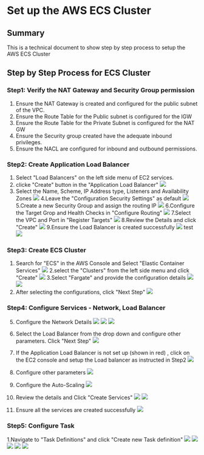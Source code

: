 # Set up the AWS ECS Cluster

## Summary
  This is a technical document to show step by step process to setup the AWS ECS Cluster
  
## Step by Step Process for ECS Cluster

### Step1: Verify the NAT Gateway and Security Group permission

  1. Ensure the NAT Gateway is created and configured for the public subnet of the VPC.
  2. Ensure the Route Table for the Public subnet is configured for the IGW
  3. Ensure the Route Table for the Private Subnet is configured for the NAT GW
  4. Ensure the Security group created have the adequate inbound privileges.
  5. Ensure the NACL are configured for inbound and outbound permissions.

### Step2: Create Application Load Balancer

  1. Select  "Load Balancers" on the left side menu of EC2 services.
  2. clicke "Create" button in the "Application Load Balancer"
  ![](https://github.com/Babusrinivasan76/setupecscluster/blob/main/images/application%20load%20balancer/09-CreateServices-ApplLoadBalancer.png)
  3. Select the Name, Scheme, IP Address type, Listeners and Availability Zones
  ![](https://github.com/Babusrinivasan76/setupecscluster/blob/main/images/application%20load%20balancer/10-CreateServices-ApplLoadBalancer.png)
  4.Leave the "Configuration Security Settings" as default
  ![](https://github.com/Babusrinivasan76/setupecscluster/blob/main/images/application%20load%20balancer/11-CreateServices-ApplLoadBalancer.png)
  5.Create a new Security Group and assign the routing IP
  ![](https://github.com/Babusrinivasan76/setupecscluster/blob/main/images/application%20load%20balancer/12-CreateServices-ApplLoadBalancer.png)
  6.Configure the Target Grop and Health Checks in "Configure Routing"
  ![](https://github.com/Babusrinivasan76/setupecscluster/blob/main/images/application%20load%20balancer/13-CreateServices-ApplLoadBalancer.png)
  7.Select the VPC and Port in "Register Targets"
  ![](https://github.com/Babusrinivasan76/setupecscluster/blob/main/images/application%20load%20balancer/14-CreateServices-ApplLoadBalancer.png)
  8.Review the Details and click "Create"
  ![](https://github.com/Babusrinivasan76/setupecscluster/blob/main/images/application%20load%20balancer/15-CreateServices-ApplLoadBalancer.png)
  9.Ensure the Load Balancer is created successfully
  ![](https://github.com/Babusrinivasan76/setupecscluster/blob/main/images/application%20load%20balancer/16-CreateServices-ApplLoadBalancer.png)
  test
  ![](https://github.com/Babusrinivasan76/setupecscluster/blob/main/images/application%20load%20balancer/17-CreateServices-ApplLoadBalancer.png)

### Step3: Create ECS Cluster

1. Search for "ECS" in the AWS Console and Select "Elastic Container Services"
![](https://github.com/Babusrinivasan76/setupecscluster/blob/main/images/00createECSCluster.png)
2.select the "Clusters" from the left side menu and click "Create"
![](https://github.com/Babusrinivasan76/setupecscluster/blob/main/images/01-CreateServices-ConfigServices.png)
3.Select "Fargate" and provide the configuration details
![](https://github.com/Babusrinivasan76/setupecscluster/blob/main/images/02-CreateServices-ConfigServices.png)
![](https://github.com/Babusrinivasan76/setupecscluster/blob/main/images/03-CreateServices-ConfigServices.png)
4. After selecting the configurations, click "Next Step"
![](https://github.com/Babusrinivasan76/setupecscluster/blob/main/images/04-CreateServices-ConfigServices.png)

### Step4: Configure Services - Network, Load Balancer

5. Configure the Network Details
![](https://github.com/Babusrinivasan76/setupecscluster/blob/main/images/05-CreateServices-ConfigNetwork.png)
![](https://github.com/Babusrinivasan76/setupecscluster/blob/main/images/06-CreateServices-ConfigNetwork.png)
![](https://github.com/Babusrinivasan76/setupecscluster/blob/main/images/application%20load%20balancer/07-CreateServices-ApplLoadBalancer.png)

6. Select the Load Balancer from the drop down and configure other parameters. Click "Next Step"
![](https://github.com/Babusrinivasan76/setupecscluster/blob/main/images/18-CreateServices.png)

7. If the Application Load Balancer is not set up (shown in red) , click on the EC2 console and setup the Load balancer as instructed in Step2
![](https://github.com/Babusrinivasan76/setupecscluster/blob/main/images/application%20load%20balancer/08-CreateServices-ApplLoadBalancer.png)

8. Configure other parameters
![](https://github.com/Babusrinivasan76/setupecscluster/blob/main/images/19-CreateServices.png)
9. Configure the Auto-Scaling
![](https://github.com/Babusrinivasan76/setupecscluster/blob/main/images/20-CreateServices-AutoScaling.png)
10. Review the details and Click "Create Services"
![](https://github.com/Babusrinivasan76/setupecscluster/blob/main/images/21-CreateServices-Review.png)
![](https://github.com/Babusrinivasan76/setupecscluster/blob/main/images/22-CreateServices-Completion.png)
11. Ensure all the services are created successfully
![](https://github.com/Babusrinivasan76/setupecscluster/blob/main/images/23-CreateServices-Completion.png)


### Step5: Configure Task
1.Navigate to "Task Definitions" and click "Create new Task definition"
![](https://github.com/Babusrinivasan76/setupecscluster/blob/main/images/01.createecscluster-task.png)
![](https://github.com/Babusrinivasan76/setupecscluster/blob/main/images/02-createecscluser-task.png)
![](https://github.com/Babusrinivasan76/setupecscluster/blob/main/images/03-createecscluser-task.png)
![](https://github.com/Babusrinivasan76/setupecscluster/blob/main/images/04-createecscluser-task.png)
![](https://github.com/Babusrinivasan76/setupecscluster/blob/main/images/05-createecscluser-task.png)


